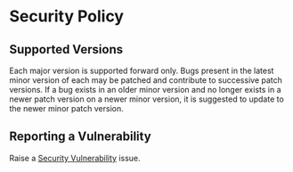 # Security Policy
## Supported Versions
Each major version is supported forward only. Bugs present in the latest minor version of each may be patched and contribute to successive patch versions. If a bug exists in an older minor version and no longer exists in a newer patch version on a newer minor version, it is suggested to update to the newer minor patch version.
## Reporting a Vulnerability
Raise a [Security Vulnerability](https://github.com/Skenvy/dispatch-suggestor/issues/new?assignees=&labels=security&template=security-vulnerability.yaml) issue.
